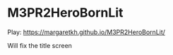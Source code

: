 # M3PR2HeroBornLit
 Play: https://margaretkh.github.io/M3PR2HeroBornLit/

 Will fix the title screen
